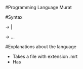 #Programming Language Murat

#Syntax

<prog> -> <stmt> | <stmts>

<stmt> -> ...

#Explanations about the language

- Takes a file with extension .mrt
- Has
